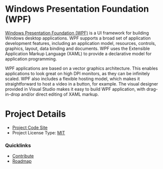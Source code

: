 # Windows Presentation Foundation (WPF)

[Windows Presentation Foundation (WPF)](https://github.com/dotnet/wpf) is a UI framework for building Windows desktop applications. 
WPF supports a broad set of application development features, including an application model, resources, controls, graphics, layout, 
data binding and documents. WPF uses the Extensible Application Markup Language (XAML) to provide a declarative model for application 
programming.

WPF applications are based on a vector graphics architecture. This enables applications to look great on high DPI monitors, as they 
can be infinitely scaled. WPF also includes a flexible hosting model, which makes it straightforward to host a video in a button, 
for example. The visual designer provided in Visual Studio makes it easy to build WPF application, with drag-in-drop and/or direct 
editing of XAML markup.

# Project Details

* [Project Code Site](https://github.com/dotnet/wpf)
* Project License Type: [MIT](https://github.com/dotnet/wpf/blob/master/LICENSE.TXT)

### Quicklinks

* [Contribute](https://github.com/dotnet/wpf/blob/master/Documentation/contributing.md)
* [Roadmap](https://github.com/dotnet/wpf/blob/master/roadmap.md)
